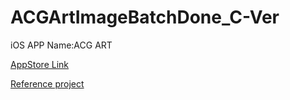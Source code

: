 ACGArtImageBatchDone_C-Ver
==========================
iOS APP Name:ACG ART

 [AppStore Link](https://itunes.apple.com/cn/app/acg-art-er-ci-yuan-dong-man/id577006740?mt=8) 
 
 [Reference project](https://github.com/Wing-Of-War/ACGArtImageBatchDone)
